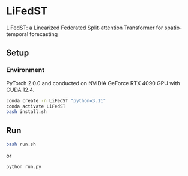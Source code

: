 # LiFedST
LiFedST: a Linearized Federated Split-attention Transformer for spatio-temporal forecasting
## Setup
### Environment
PyTorch 2.0.0 and conducted on NVIDIA GeForce RTX 4090 GPU with CUDA 12.4.
```bash
conda create -n LiFedST "python=3.11"
conda activate LiFedST
bash install.sh
```

## Run
```bash
bash run.sh
```
or
```
python run.py
```
